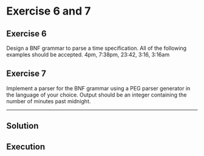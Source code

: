 # Exercise 6 and 7

## Exercise 6
Design a BNF grammar to parse a time specification. All of the following 
examples should be accepted.
4pm, 7:38pm, 23:42, 3:16, 3:16am


## Exercise 7 
Implement a parser for the BNF grammar using a PEG parser generator in the
language of your choice. Output should be an integer containing the number of
minutes past midnight.

---

## Solution

## Execution
